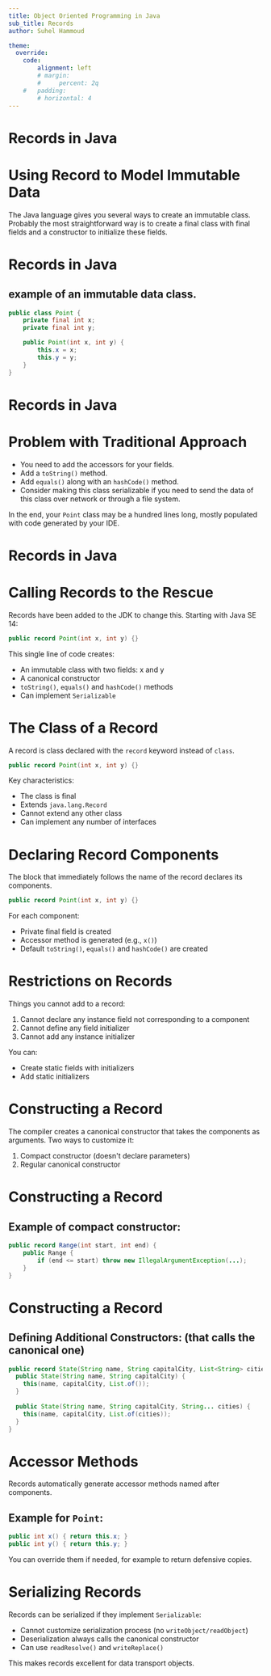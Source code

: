 ```yaml
---
title: Object Oriented Programming in Java
sub_title: Records
author: Suhel Hammoud

theme:
  override:
    code:
        alignment: left
        # margin:
        #     percent: 2q
    #   padding:
        # horizontal: 4
---
```


Records in Java
===

# Using Record to Model Immutable Data

The Java language gives you several ways to create an immutable class. Probably the most straightforward way is to create a final class with final fields and a constructor to initialize these fields.

<!-- end_slide -->


Records in Java
===

 ## example of an immutable data class.

```java
public class Point {
    private final int x;
    private final int y;

    public Point(int x, int y) {
        this.x = x;
        this.y = y;
    }
}
```
<!-- end_slide -->


Records in Java
===

# Problem with Traditional Approach

- You need to add the accessors for your fields. 
- Add a `toString()` method.
- Add `equals()` along with an `hashCode()` method.
- Consider making this class serializable if you need to send the data of this class over network or through a file system.

In the end, your `Point` class may be a hundred lines long, mostly populated with code generated by your IDE.

<!-- end_slide -->

Records in Java
===
# Calling Records to the Rescue

Records have been added to the JDK to change this. Starting with Java SE 14:

```java
public record Point(int x, int y) {}
```

This single line of code creates:
- An immutable class with two fields: x and y
- A canonical constructor
- `toString()`, `equals()` and `hashCode()` methods
- Can implement `Serializable`

<!-- end_slide -->

The Class of a Record
===

A record is class declared with the `record` keyword instead of `class`.

```java
public record Point(int x, int y) {}
```

Key characteristics:
- The class is final
- Extends `java.lang.Record`
- Cannot extend any other class
- Can implement any number of interfaces

<!-- end_slide -->

Declaring Record Components
===

The block that immediately follows the name of the record declares its components.

```java
public record Point(int x, int y) {}
```

For each component:
- Private final field is created
- Accessor method is generated (e.g., `x()`)
- Default `toString()`, `equals()` and `hashCode()` are created

<!-- end_slide -->

Restrictions on Records
===

Things you cannot add to a record:
1. Cannot declare any instance field not corresponding to a component
2. Cannot define any field initializer
3. Cannot add any instance initializer

You can:
- Create static fields with initializers
- Add static initializers

<!-- end_slide -->

Constructing a Record
===

The compiler creates a canonical constructor that takes the components as arguments. Two ways to customize it:
1. Compact constructor (doesn't declare parameters)
2. Regular canonical constructor


<!-- end_slide -->

Constructing a Record
===

## Example of compact constructor:
```java
public record Range(int start, int end) {
    public Range {
        if (end <= start) throw new IllegalArgumentException(...);
    }
}
```

<!-- end_slide -->

Constructing a Record
===

## Defining Additional Constructors: (that calls the canonical one)

```java
public record State(String name, String capitalCity, List<String> cities) {
  public State(String name, String capitalCity) {
    this(name, capitalCity, List.of());
  }
  
  public State(String name, String capitalCity, String... cities) {
    this(name, capitalCity, List.of(cities));
  }
}
```

<!-- end_slide -->

Accessor Methods
===

Records automatically generate accessor methods named after components.

## Example for `Point`:
```java
public int x() { return this.x; }
public int y() { return this.y; }
```

You can override them if needed, for example to return defensive copies.

<!-- end_slide -->

Serializing Records
===

Records can be serialized if they implement `Serializable`:
- Cannot customize serialization process (no `writeObject/readObject`)
- Deserialization always calls the canonical constructor
- Can use `readResolve()` and `writeReplace()`

This makes records excellent for data transport objects.



